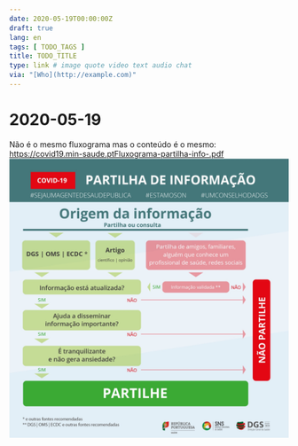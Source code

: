 ```yaml
---
date: 2020-05-19T00:00:00Z
draft: true
lang: en
tags: [ TODO_TAGS ]
title: TODO_TITLE
type: link # image quote video text audio chat
via: "[Who](http://example.com)"
---
```



# 2020-05-19

Não é o mesmo fluxograma mas o conteúdo é o mesmo: https://covid19.min-saude.ptFluxograma-partilha-info-.pdf
![2020-05-19](2020-05-19.jpeg)

